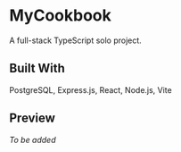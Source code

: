 # MyCookbook

A full-stack TypeScript solo project.

## Built With

PostgreSQL, Express.js, React, Node.js, Vite

## Preview

*To be added*
